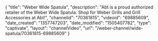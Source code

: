 {
    "title": "Weber Wide Spatula",
    "description": "Abt is a proud authorized retailer of the Weber Wide Spatula. Shop for Weber Grills and Grill Accessories at Abt!",
    "channelid": "70361815",
    "videoid": "69885609",
    "date_created": "1357747203",
    "date_modified": "1505407782",
    "type": "captivate",
    "layout": "channelVideo",
    "url": "\/weber-channel\/wide-spatula\/70361815-69885609"
}